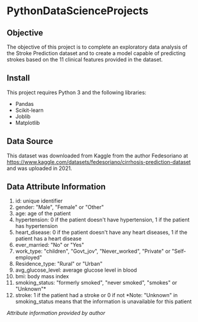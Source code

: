 # PythonDataScienceProjects

## Objective
The objective of this project is to complete an exploratory data analysis of the Stroke Prediction dataset and to create a model capable of predicting strokes based on the 11 clinical features provided in the dataset.

## Install
This project requires Python 3 and the following libraries:
  * Pandas
  * Scikit-learn
  * Joblib
  * Matplotlib

## Data Source
This dataset was downloaded from Kaggle from the author Fedesoriano at https://www.kaggle.com/datasets/fedesoriano/cirrhosis-prediction-dataset and was uploaded in 2021.

## Data Attribute Information
 1) id: unique identifier
 2) gender: "Male", "Female" or "Other"
 3) age: age of the patient
 4) hypertension: 0 if the patient doesn't have hypertension, 1 if the patient has hypertension
 5) heart_disease: 0 if the patient doesn't have any heart diseases, 1 if the patient has a heart disease
 6) ever_married: "No" or "Yes"
 7) work_type: "children", "Govt_jov", "Never_worked", "Private" or "Self-employed"
 8) Residence_type: "Rural" or "Urban"
 9) avg_glucose_level: average glucose level in blood
 10) bmi: body mass index
 11) smoking_status: "formerly smoked", "never smoked", "smokes" or "Unknown"*
 12) stroke: 1 if the patient had a stroke or 0 if not
  *Note: "Unknown" in smoking_status means that the information is unavailable for this patient

*Attribute information provided by author*
